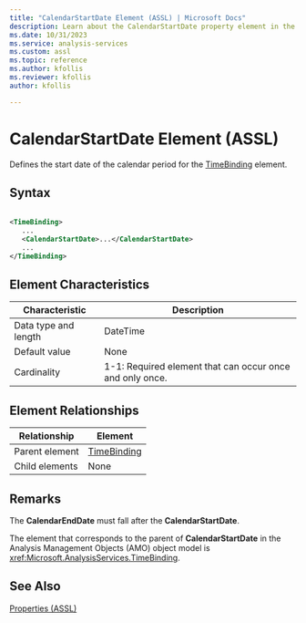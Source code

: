 ```yaml
---
title: "CalendarStartDate Element (ASSL) | Microsoft Docs"
description: Learn about the CalendarStartDate property element in the Analysis Services Scripting Language (ASSL) schema.
ms.date: 10/31/2023
ms.service: analysis-services
ms.custom: assl
ms.topic: reference
ms.author: kfollis
ms.reviewer: kfollis
author: kfollis

---
```

# CalendarStartDate Element (ASSL)

  Defines the start date of the calendar period for the [TimeBinding](../data-type/timebinding-data-type-assl.md) element.  
  
## Syntax  
  
```xml  
  
<TimeBinding>  
   ...  
   <CalendarStartDate>...</CalendarStartDate>  
   ...  
</TimeBinding>  
```  
  
## Element Characteristics  
  
|Characteristic|Description|  
|--------------------|-----------------|  
|Data type and length|DateTime|  
|Default value|None|  
|Cardinality|1-1: Required element that can occur once and only once.|  
  
## Element Relationships  
  
|Relationship|Element|  
|------------------|-------------|  
|Parent element|[TimeBinding](../data-type/timebinding-data-type-assl.md)|  
|Child elements|None|  
  
## Remarks  
 The **CalendarEndDate** must fall after the **CalendarStartDate**.  
  
 The element that corresponds to the parent of **CalendarStartDate** in the Analysis Management Objects (AMO) object model is <xref:Microsoft.AnalysisServices.TimeBinding>.  
  
## See Also  
 [Properties &#40;ASSL&#41;](properties-assl.md)  
  
  
